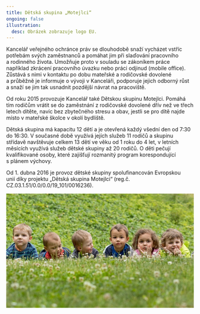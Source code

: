 ```yaml
---
title: Dětská skupina „Motejlci“
ongoing: false
illustration:
  desc: Obrázek zobrazuje logo EU.
---
```

<!--StartFragment-->

<!--EndFragment-->

<!--StartFragment-->

Kancelář veřejného ochránce práv se dlouhodobě snaží vycházet vstříc potřebám svých zaměstnanců a pomáhat jim při slaďování pracovního a rodinného života. Umožňuje proto v souladu se zákoníkem práce například zkrácení pracovního úvazku nebo práci odjinud (mobile office). Zůstává s nimi v kontaktu po dobu mateřské a rodičovské dovolené a průběžně je informuje o vývoji v Kanceláři, podporuje jejich odborný růst a snaží se jim tak usnadnit pozdější návrat na pracoviště.

Od roku 2015 provozuje Kancelář také Dětskou skupinu Motejlci. Pomáhá tím rodičům vrátit se do zaměstnání z rodičovské dovolené dřív než ve třech letech dítěte, navíc bez zbytečného stresu a obav, jestli se pro dítě najde místo v mateřské školce v okolí bydliště.

Dětská skupina má kapacitu 12 dětí a je otevřená každý všední den od 7:30 do 16:30. V současné době využívá jejích služeb 11 rodičů a skupinu střídavě navštěvuje celkem 13 dětí ve věku od 1 roku do 4 let, v letních měsících využívá služeb dětské skupiny až 20 rodičů. O děti pečují kvalifikované osoby, které zajišťují rozmanitý program korespondující s plánem výchovy.

Od 1. dubna 2016 je provoz dětské skupiny spolufinancován Evropskou unií díky projektu „Dětská skupina Motejlci“ (reg.č. CZ.03.1.51/0.0/0.0/19_101/0016236).

<!--EndFragment-->

![Na fotografii je šest malých dětí, které leží v trávě.](motejlci.jpg)
